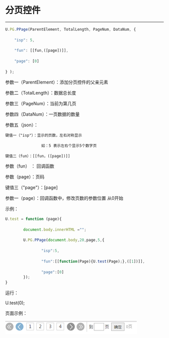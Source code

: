 # 分页控件

---

```js
U.PG.PPage(ParentElement, TotalLength, PageNum, DataNum, {

    "isp": 5, 

    "fun": [[fun,([page])]], 

    "page": [0]

} );
```

参数一（ParentElement）：添加分页控件的父亲元素

参数二（TotalLength）：数据总长度

参数三（PageNum）：当前为第几页

参数四（DataNum）：一页数据的数量

参数五（json）：

```
键值一（"isp"）：显示的页数，左右对称显示
                
                如：5 表示左右个显示5个数字页
 
键值二（fun）：[[fun，([page])]]
```

参数（fun） ： 回调函数

参数（page）：页码

键值三（"page"）：\[page\]

参数一（page）：回调函数中，修改页数的参数位置 从0开始

示例：

```js
U.test = function (page){

        document.body.innerHTML ="";

        U.PG.PPage(document.body,20,page,5,{

                "isp":5,

                "fun":[[function(Page){U.test(Page);},([1])]],

                "page":[0]
        });
}
```

运行：

U.test\(0\);

页面示例：

![](/assets/import.png)

